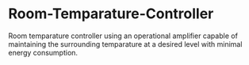 # Room-Temparature-Controller
Room temparature controller using an operational amplifier capable of maintaining the surrounding temparature at a desired level with minimal energy consumption.
